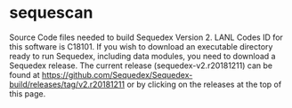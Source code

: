 # sequescan
Source Code files needed to build Sequedex Version 2.  LANL Codes ID for this software is C18101. If you wish to download an executable directory ready to run Sequedex, including data modules, you need to download a Sequedex release.  The current release (sequedex-v2.r20181211) can be found at https://github.com/Sequedex/Sequedex-build/releases/tag/v2.r20181211 or by clicking on the releases at the top of this page.

